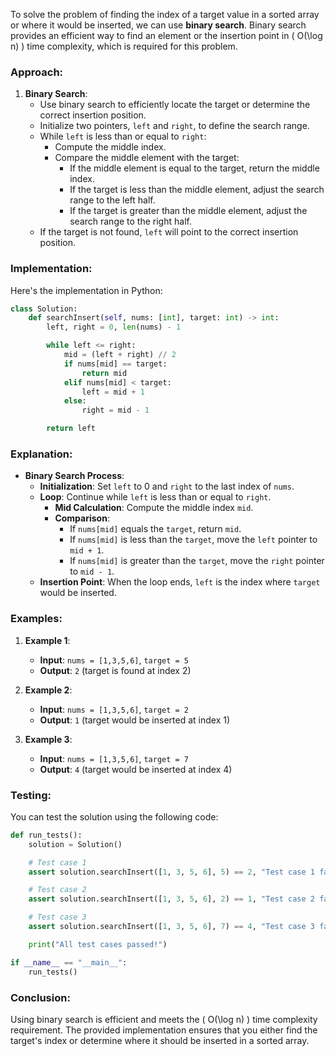 To solve the problem of finding the index of a target value in a sorted array or where it would be inserted, we can use **binary search**. Binary search provides an efficient way to find an element or the insertion point in \( O(\log n) \) time complexity, which is required for this problem.

### Approach:

1. **Binary Search**:
   - Use binary search to efficiently locate the target or determine the correct insertion position.
   - Initialize two pointers, `left` and `right`, to define the search range.
   - While `left` is less than or equal to `right`:
     - Compute the middle index.
     - Compare the middle element with the target:
       - If the middle element is equal to the target, return the middle index.
       - If the target is less than the middle element, adjust the search range to the left half.
       - If the target is greater than the middle element, adjust the search range to the right half.
   - If the target is not found, `left` will point to the correct insertion position.

### Implementation:

Here's the implementation in Python:

```python
class Solution:
    def searchInsert(self, nums: [int], target: int) -> int:
        left, right = 0, len(nums) - 1

        while left <= right:
            mid = (left + right) // 2
            if nums[mid] == target:
                return mid
            elif nums[mid] < target:
                left = mid + 1
            else:
                right = mid - 1

        return left
```

### Explanation:

- **Binary Search Process**:
  - **Initialization**: Set `left` to 0 and `right` to the last index of `nums`.
  - **Loop**: Continue while `left` is less than or equal to `right`.
    - **Mid Calculation**: Compute the middle index `mid`.
    - **Comparison**:
      - If `nums[mid]` equals the `target`, return `mid`.
      - If `nums[mid]` is less than the `target`, move the `left` pointer to `mid + 1`.
      - If `nums[mid]` is greater than the `target`, move the `right` pointer to `mid - 1`.
  - **Insertion Point**: When the loop ends, `left` is the index where `target` would be inserted.

### Examples:

1. **Example 1**:
   - **Input**: `nums = [1,3,5,6]`, `target = 5`
   - **Output**: `2` (target is found at index 2)

2. **Example 2**:
   - **Input**: `nums = [1,3,5,6]`, `target = 2`
   - **Output**: `1` (target would be inserted at index 1)

3. **Example 3**:
   - **Input**: `nums = [1,3,5,6]`, `target = 7`
   - **Output**: `4` (target would be inserted at index 4)

### Testing:

You can test the solution using the following code:

```python
def run_tests():
    solution = Solution()

    # Test case 1
    assert solution.searchInsert([1, 3, 5, 6], 5) == 2, "Test case 1 failed"

    # Test case 2
    assert solution.searchInsert([1, 3, 5, 6], 2) == 1, "Test case 2 failed"

    # Test case 3
    assert solution.searchInsert([1, 3, 5, 6], 7) == 4, "Test case 3 failed"

    print("All test cases passed!")

if __name__ == "__main__":
    run_tests()
```

### Conclusion:

Using binary search is efficient and meets the \( O(\log n) \) time complexity requirement. The provided implementation ensures that you either find the target's index or determine where it should be inserted in a sorted array.

